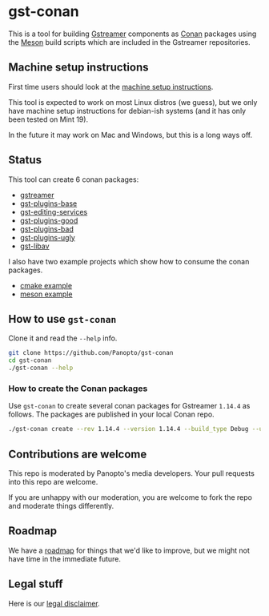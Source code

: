 # gst-conan

This is a tool for building [Gstreamer](https://gstreamer.freedesktop.org/) components as [Conan](https://conan.io/) packages
using the [Meson](https://mesonbuild.com/) build scripts which are included in the Gstreamer repositories.

## Machine setup instructions

First time users should look at the [machine setup instructions](doc/machine-setup.md).

This tool is expected to work on most Linux distros (we guess), but we only have machine setup instructions for
debian-ish systems (and it has only been tested on Mint 19).

In the future it may work on Mac and Windows, but this is a long ways off.

## Status

This tool can create 6 conan packages:

 * [gstreamer](https://github.com/gstreamer/gstreamer)
 * [gst-plugins-base](https://github.com/gstreamer/gst-plugins-base)
 * [gst-editing-services](https://github.com/gstreamer/gst-editing-services)
 * [gst-plugins-good](https://github.com/gstreamer/gst-plugins-good)
 * [gst-plugins-bad](https://github.com/gstreamer/gst-plugins-bad)
 * [gst-plugins-ugly](https://github.com/gstreamer/gst-plugins-ugly)
 * [gst-libav](https://github.com/gstreamer/gst-libav)

I also have two example projects which show how to consume the conan packages.
 * [cmake example](examples/consume-ges-cmake)
 * [meson example](examples/consume-ges-meson)

## How to use `gst-conan`

Clone it and read the `--help` info. 

```bash
git clone https://github.com/Panopto/gst-conan
cd gst-conan
./gst-conan --help
```

### How to create the Conan packages

Use `gst-conan` to create several conan packages for Gstreamer `1.14.4` as follows.  The packages are published in your
local Conan repo.

```bash
./gst-conan create --rev 1.14.4 --version 1.14.4 --build_type Debug --user my_conan_user --channel my_conan_channel
```

## Contributions are welcome

This repo is moderated by Panopto's media developers.  Your pull requests into this repo are welcome.

If you are unhappy with our moderation, you are welcome to fork the repo and moderate things differently.

## Roadmap

We have a [roadmap](doc/roadmap.md) for things that we'd like to improve, but we might not have time in the immediate
future.

## Legal stuff

Here is our [legal disclaimer](doc/legal-disclaimer.md).